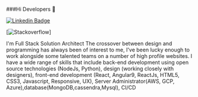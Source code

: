 ###Hi Developers 👋

[![Linkedin Badge](https://img.shields.io/badge/-govindu-blue?style=flat-square&logo=Linkedin&logoColor=white&link=https://www.linkedin.com/in/govinduchaitanyakrishna1231/)](https://www.linkedin.com/in/govinduchaitanyakrishna1231/) 

[![Stackoverflow](https://www.google.com/imgres?imgurl=https%3A%2F%2Fcdn.sstatic.net%2FSites%2Fstackoverflow%2FImg%2Fapple-touch-icon%402.png%3Fv%3D73d79a89bded&imgrefurl=https%3A%2F%2Fstackoverflow.com%2F&tbnid=HlDSqz2y9p0G1M&vet=12ahUKEwje8b_knbnxAhWVNCsKHcNrAu0QMygBegUIARDKAQ..i&docid=0GwSQb7SCAt19M&w=316&h=316&itg=1&q=stackoverflow&ved=2ahUKEwje8b_knbnxAhWVNCsKHcNrAu0QMygBegUIARDKAQ/badge/-govindu-orange?style=flat-square&logo=stackoverflow&logoColor=orange&link=https://stackoverflow.com/users/16326988/chaitanya-krishna-govindu/)]

I'm Full Stack Solution Architect The crossover between design and programming has always been of interest to me, I've been lucky enough to work alongside some talented teams on a number of high profile websites. I have a wide range of skills that include back-end development using open source technologies (NodeJs, Python), design (working closely with designers), front-end development (React, Angular9, ReactJs, HTML5, CSS3, Javascript, Responsive, UX), Server Administrator(AWS, GCP, Azure),database(MongoDB,cassendra,Mysql), CI/CD
